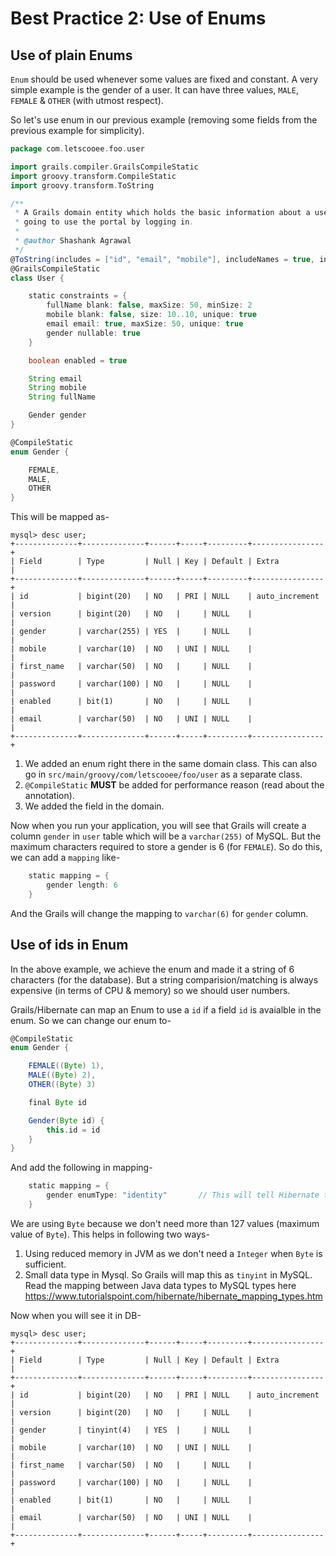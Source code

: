# Best Practice 2: Use of Enums

## Use of plain Enums

`Enum` should be used whenever some values are fixed and constant. A very simple example is the gender of a user. It can have three
 values, `MALE`, `FEMALE` & `OTHER` (with utmost respect). 

So let's use enum in our previous example (removing some fields from the previous example for simplicity).

```groovy
package com.letscooee.foo.user

import grails.compiler.GrailsCompileStatic
import groovy.transform.CompileStatic
import groovy.transform.ToString

/**
 * A Grails domain entity which holds the basic information about a user who is
 * going to use the portal by logging in.
 *
 * @author Shashank Agrawal
 */
@ToString(includes = ["id", "email", "mobile"], includeNames = true, includePackage = false, cache = true)
@GrailsCompileStatic
class User {

    static constraints = {
        fullName blank: false, maxSize: 50, minSize: 2
        mobile blank: false, size: 10..10, unique: true
        email email: true, maxSize: 50, unique: true
        gender nullable: true
    }

    boolean enabled = true

    String email
    String mobile
    String fullName

    Gender gender
}

@CompileStatic
enum Gender {

    FEMALE,
    MALE,
    OTHER
}
```

This will be mapped as-

```mysql based
mysql> desc user;
+--------------+--------------+------+-----+---------+----------------+
| Field        | Type         | Null | Key | Default | Extra          |
+--------------+--------------+------+-----+---------+----------------+
| id           | bigint(20)   | NO   | PRI | NULL    | auto_increment |
| version      | bigint(20)   | NO   |     | NULL    |                |
| gender       | varchar(255) | YES  |     | NULL    |                |
| mobile       | varchar(10)  | NO   | UNI | NULL    |                |
| first_name   | varchar(50)  | NO   |     | NULL    |                |
| password     | varchar(100) | NO   |     | NULL    |                |
| enabled      | bit(1)       | NO   |     | NULL    |                |
| email        | varchar(50)  | NO   | UNI | NULL    |                |
+--------------+--------------+------+-----+---------+----------------+
```

1. We added an enum right there in the same domain class. This can also go in `src/main/groovy/com/letscooee/foo/user` 
   as a separate class.
2. `@CompileStatic` **MUST** be added for performance reason (read about the annotation).
3. We added the field in the domain.

Now when you run your application, you will see that Grails will create a column `gender` in `user` table which will be a `varchar(255)`
of MySQL. But the maximum characters required to store a gender is 6 (for `FEMALE`). So do this, we can add a `mapping` like- 

```groovy
    static mapping = {
        gender length: 6
    }
```

And the Grails will change the mapping to `varchar(6)` for `gender` column.

## Use of ids in Enum

In the above example, we achieve the enum and made it a string of 6 characters (for the database). But a string comparision/matching is
 always expensive (in terms of CPU & memory) so we should user numbers.

Grails/Hibernate can map an Enum to use a `id` if a field `id` is avaialble in the enum. So we can change our enum to-

```groovy
@CompileStatic
enum Gender {

    FEMALE((Byte) 1),
    MALE((Byte) 2),
    OTHER((Byte) 3)

    final Byte id

    Gender(Byte id) {
        this.id = id
    }
}
```

And add the following in mapping-

```groovy
    static mapping = {
        gender enumType: "identity"       // This will tell Hibernate to use the "id" attribute
    }
```

We are using `Byte` because we don't need more than 127 values (maximum value of `Byte`). This helps in following two ways-
 
1. Using reduced memory in JVM as we don't need a `Integer` when `Byte` is sufficient.
2. Small data type in Mysql. So Grails will map this as `tinyint` in MySQL. Read the mapping between Java data types to MySQL types here https://www.tutorialspoint.com/hibernate/hibernate_mapping_types.htm

Now when you will see it in DB-

```mysql based
mysql> desc user;
+--------------+--------------+------+-----+---------+----------------+
| Field        | Type         | Null | Key | Default | Extra          |
+--------------+--------------+------+-----+---------+----------------+
| id           | bigint(20)   | NO   | PRI | NULL    | auto_increment |
| version      | bigint(20)   | NO   |     | NULL    |                |
| gender       | tinyint(4)   | YES  |     | NULL    |                |
| mobile       | varchar(10)  | NO   | UNI | NULL    |                |
| first_name   | varchar(50)  | NO   |     | NULL    |                |
| password     | varchar(100) | NO   |     | NULL    |                |
| enabled      | bit(1)       | NO   |     | NULL    |                |
| email        | varchar(50)  | NO   | UNI | NULL    |                |
+--------------+--------------+------+-----+---------+----------------+
```
